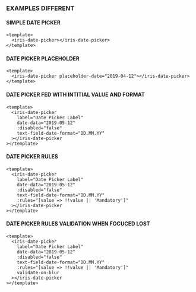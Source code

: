 ### EXAMPLES DIFFERENT

#### SIMPLE DATE PICKER

```vue
<template>
  <iris-date-picker></iris-date-picker>
</template>
```

#### DATE PICKER PLACEHOLDER

```vue
<template>
  <iris-date-picker placeholder-date="2019-04-12"></iris-date-picker>
</template>
```

#### DATE PICKER FED WITH INTITIAL VALUE AND FORMAT

```vue
<template>
  <iris-date-picker
    label="Date Picker Label"
    date-data="2019-05-12"
    :disabled="false"
    text-field-date-format="DD.MM.YY"
  ></iris-date-picker
></template>
```

#### DATE PICKER RULES

```vue
<template>
  <iris-date-picker
    label="Date Picker Label"
    date-data="2019-05-12"
    :disabled="false"
    text-field-date-format="DD.MM.YY"
    :rules="[value => !!value || 'Mandatory']"
  ></iris-date-picker
></template>
```

#### DATE PICKER RULES VALIDATION WHEN FOCUCED LOST

```vue
<template>
  <iris-date-picker
    label="Date Picker Label"
    date-data="2019-05-12"
    :disabled="false"
    text-field-date-format="DD.MM.YY"
    :rules="[value => !!value || 'Mandatory']"
    validate-on-blur
  ></iris-date-picker
></template>
```
